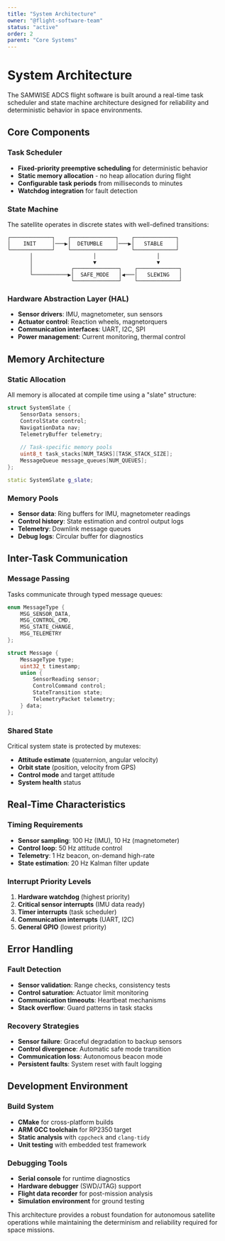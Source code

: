 ```yaml
---
title: "System Architecture"
owner: "@flight-software-team"
status: "active"
order: 2
parent: "Core Systems"
---
```


# System Architecture

The SAMWISE ADCS flight software is built around a real-time task scheduler and state machine architecture designed for reliability and deterministic behavior in space environments.

## Core Components

### Task Scheduler
- **Fixed-priority preemptive scheduling** for deterministic behavior
- **Static memory allocation** - no heap allocation during flight
- **Configurable task periods** from milliseconds to minutes
- **Watchdog integration** for fault detection

### State Machine
The satellite operates in discrete states with well-defined transitions:

```
┌─────────────┐    ┌──────────────┐    ┌─────────────┐
│    INIT     │───▶│  DETUMBLE    │───▶│   STABLE    │
└─────────────┘    └──────────────┘    └─────────────┘
       │                   │                   │
       │                   ▼                   ▼
       │            ┌──────────────┐    ┌─────────────┐
       └───────────▶│  SAFE_MODE   │◀───│   SLEWING   │
                    └──────────────┘    └─────────────┘
```

### Hardware Abstraction Layer (HAL)
- **Sensor drivers**: IMU, magnetometer, sun sensors
- **Actuator control**: Reaction wheels, magnetorquers
- **Communication interfaces**: UART, I2C, SPI
- **Power management**: Current monitoring, thermal control

## Memory Architecture

### Static Allocation
All memory is allocated at compile time using a "slate" structure:

```cpp
struct SystemSlate {
    SensorData sensors;
    ControlState control;
    NavigationData nav;
    TelemetryBuffer telemetry;
    
    // Task-specific memory pools
    uint8_t task_stacks[NUM_TASKS][TASK_STACK_SIZE];
    MessageQueue message_queues[NUM_QUEUES];
};

static SystemSlate g_slate;
```

### Memory Pools
- **Sensor data**: Ring buffers for IMU, magnetometer readings
- **Control history**: State estimation and control output logs
- **Telemetry**: Downlink message queues
- **Debug logs**: Circular buffer for diagnostics

## Inter-Task Communication

### Message Passing
Tasks communicate through typed message queues:

```cpp
enum MessageType {
    MSG_SENSOR_DATA,
    MSG_CONTROL_CMD,
    MSG_STATE_CHANGE,
    MSG_TELEMETRY
};

struct Message {
    MessageType type;
    uint32_t timestamp;
    union {
        SensorReading sensor;
        ControlCommand control;
        StateTransition state;
        TelemetryPacket telemetry;
    } data;
};
```

### Shared State
Critical system state is protected by mutexes:
- **Attitude estimate** (quaternion, angular velocity)
- **Orbit state** (position, velocity from GPS)
- **Control mode** and target attitude
- **System health** status

## Real-Time Characteristics

### Timing Requirements
- **Sensor sampling**: 100 Hz (IMU), 10 Hz (magnetometer)
- **Control loop**: 50 Hz attitude control
- **Telemetry**: 1 Hz beacon, on-demand high-rate
- **State estimation**: 20 Hz Kalman filter update

### Interrupt Priority Levels
1. **Hardware watchdog** (highest priority)
2. **Critical sensor interrupts** (IMU data ready)
3. **Timer interrupts** (task scheduler)
4. **Communication interrupts** (UART, I2C)
5. **General GPIO** (lowest priority)

## Error Handling

### Fault Detection
- **Sensor validation**: Range checks, consistency tests
- **Control saturation**: Actuator limit monitoring  
- **Communication timeouts**: Heartbeat mechanisms
- **Stack overflow**: Guard patterns in task stacks

### Recovery Strategies
- **Sensor failure**: Graceful degradation to backup sensors
- **Control divergence**: Automatic safe mode transition
- **Communication loss**: Autonomous beacon mode
- **Persistent faults**: System reset with fault logging

## Development Environment

### Build System
- **CMake** for cross-platform builds
- **ARM GCC toolchain** for RP2350 target
- **Static analysis** with `cppcheck` and `clang-tidy`
- **Unit testing** with embedded test framework

### Debugging Tools
- **Serial console** for runtime diagnostics
- **Hardware debugger** (SWD/JTAG) support
- **Flight data recorder** for post-mission analysis
- **Simulation environment** for ground testing

This architecture provides a robust foundation for autonomous satellite operations while maintaining the determinism and reliability required for space missions.